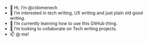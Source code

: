 - 👋 Hi, I’m @cldomenech
- 👀 I’m interested in tech writing, UX writing and just plain old good writing.
- 🌱 I’m currently learning how to use this GitHub thing.
- 💞️ I’m looking to collaborate on Tech writing projects.
- 📫 @ me!

<!---
cldomenech/cldomenech is a ✨ special ✨ repository because its `README.md` (this file) appears on your GitHub profile.
You can click the Preview link to take a look at your changes.
--->

